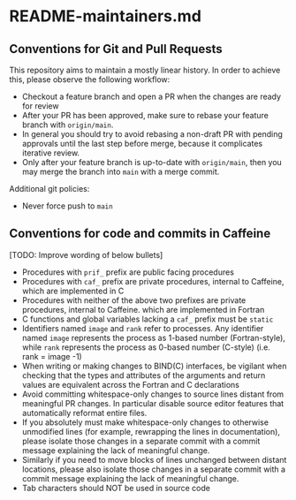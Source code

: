 README-maintainers.md
========


Conventions for Git and Pull Requests
-------------
This repository aims to maintain a mostly linear history. In order to achieve this, please
observe the following workflow:
* Checkout a feature branch and open a PR when the changes are ready for review
* After your PR has been approved, make sure to rebase your feature branch with `origin/main`.
* In general you should try to avoid rebasing a non-draft PR with pending approvals until the
  last step before merge, because it complicates iterative review.
* Only after your feature branch is up-to-date with `origin/main`, then you may merge the branch
  into `main` with a merge commit.

Additional git policies:
* Never force push to `main`


Conventions for code and commits in Caffeine
-------------
[TODO: Improve wording of below bullets]
* Procedures with `prif_` prefix are public facing procedures
* Procedures with `caf_` prefix are private procedures,
  internal to Caffeine, which are implemented in C
* Procedures with neither of the above two prefixes are private procedures,
  internal to Caffeine. which are implemented in Fortran
* C functions and global variables lacking a `caf_` prefix must be `static`
* Identifiers named `image` and `rank` refer to processes. Any identifier named `image` represents
  the process as 1-based number (Fortran-style), while `rank` represents the process as 0-based
  number (C-style) (i.e. rank = image -1)
* When writing or making changes to BIND(C) interfaces, be vigilant when checking that the types
  and attributes of the arguments and return values are equivalent across the Fortran and
  C declarations
* Avoid committing whitespace-only changes to source lines distant from meaningful PR changes. In
  particular disable source editor features that automatically reformat entire files.
* If you absolutely must make whitespace-only changes to otherwise unmodified lines
  (for example, rewrapping the lines in documentation), please isolate those changes
  in a separate commit with a commit message explaining the lack of meaningful change.
* Similarly if you need to move blocks of lines unchanged between distant locations,
  please also isolate those changes in a separate commit with a commit message 
  explaining the lack of meaningful change.
* Tab characters should NOT be used in source code
